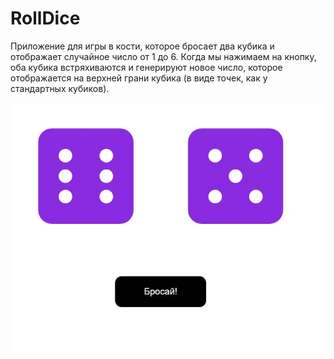 # RollDice

Приложение для игры в кости, которое бросает два кубика и отображает случайное число от 1 до 6. Когда мы нажимаем на кнопку, оба кубика встряхиваются и генерируют новое число, которое отображается на верхней грани кубика (в виде точек, как у стандартных кубиков).

![RollDice](./src/images/scrin.JPG)
